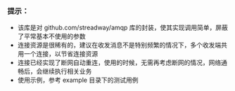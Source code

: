 ### 提示：
- 该库是对 github.com/streadway/amqp  库的封装，使其实现调用简单，屏蔽了平常基本不使用的参数
- 连接资源是很稀有的，建议在收发消息不是特别频繁的情况下，多个收发端共用一个连接，以节省连接资源
- 连接已经实现了断网自动重连，使用的时候，无需再考虑断网的情况，网络通畅后，会继续执行相关业务
- 使用示例，参考 example 目录下的测试用例
